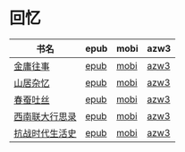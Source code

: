 # 回忆

| 书名 | epub | mobi | azw3 |
| --- | --- | --- | --- |
| [金庸往事](http://ct.dalanmei.com/f/31084289-771240866-51ad06) | [epub](http://ct.dalanmei.com/f/31084289-771240866-51ad06) | [mobi](http://ct.dalanmei.com/f/31084289-771229209-8805e4) | [azw3](http://ct.dalanmei.com/f/31084289-771232884-7f041a) |
| [山居杂忆](http://ct.dalanmei.com/f/31084289-572079681-1db592) | [epub](http://ct.dalanmei.com/f/31084289-572079681-1db592) | [mobi](http://ct.dalanmei.com/f/31084289-571729894-b888dc) | [azw3](http://ct.dalanmei.com/f/31084289-572106285-164b1d) |
| [春蚕吐丝](http://ct.dalanmei.com/f/31084289-572105302-946955) | [epub](http://ct.dalanmei.com/f/31084289-572105302-946955) | [mobi](http://ct.dalanmei.com/f/31084289-571726831-0742eb) | [azw3](http://ct.dalanmei.com/f/31084289-572114903-06136f) |
| [西南联大行思录](http://ct.dalanmei.com/f/31084289-571735681-608747) | [epub](http://ct.dalanmei.com/f/31084289-571735681-608747) | [mobi](http://ct.dalanmei.com/f/31084289-571584123-5b748d) | [azw3](http://ct.dalanmei.com/f/31084289-571854043-cc32b1) |
| [抗战时代生活史](http://ct.dalanmei.com/f/31084289-571773285-6c27f0) | [epub](http://ct.dalanmei.com/f/31084289-571773285-6c27f0) | [mobi](http://ct.dalanmei.com/f/31084289-571483497-0898fd) | [azw3](http://ct.dalanmei.com/f/31084289-571869669-c5aa5d) |
